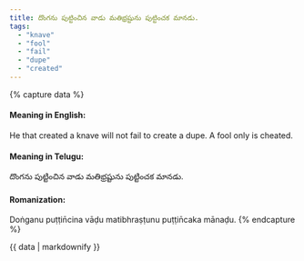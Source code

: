 ```yaml
---
title: దొంగను పుట్టించిన వాడు మతిభ్రష్టును పుట్టించక మానడు.
tags:
  - "knave"
  - "fool"
  - "fail"
  - "dupe"
  - "created"
---
```


{% capture data %}
#### Meaning in English:
He that created a knave will not fail to create a dupe.
A fool only is cheated.

#### Meaning in Telugu:
దొంగను పుట్టించిన వాడు మతిభ్రష్టును పుట్టించక మానడు.

#### Romanization:
Doṅganu puṭṭin̄cina vāḍu matibhraṣṭunu puṭṭin̄caka mānaḍu.
{% endcapture %}

{{ data | markdownify }}

